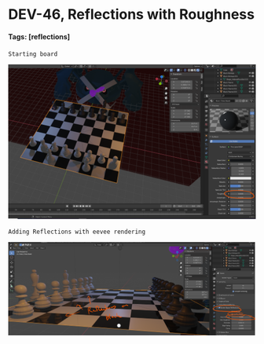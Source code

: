 # DEV-46, Reflections with Roughness
#### Tags: [reflections]

    Starting board

![](../images/DEV-46-A.png)

    Adding Reflections with eevee rendering

![](../images/DEV-46-B.png)